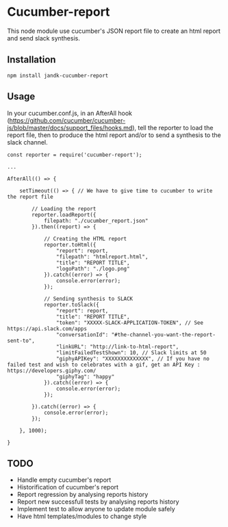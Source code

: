 # Cucumber-report
This node module use cucumber's JSON report file to create an html report and send slack synthesis.

## Installation
```
npm install jandk-cucumber-report
```

## Usage
In your cucumber.conf.js, in an AfterAll hook (https://github.com/cucumber/cucumber-js/blob/master/docs/support_files/hooks.md), tell the reporter to load the report file, then to produce the html report and/or to send a synthesis to the slack channel.

```
const reporter = require('cucumber-report');

...

AfterAll(() => {

	setTimeout(() => { // We have to give time to cucumber to write the report file

		// Loading the report
		reporter.loadReport({
			filepath: "./cucumber_report.json"
		}).then((report) => {

			// Creating the HTML report
			reporter.toHtml({
				"report": report,
				"filepath": "htmlreport.html",
				"title": "REPORT TITLE",
				"logoPath": "./logo.png"
			}).catch((error) => {
				console.error(error);
			});

			// Sending synthesis to SLACK
			reporter.toSlack({
				"report": report,
				"title": "REPORT TITLE",
				"token": "XXXXX-SLACK-APPLICATION-TOKEN", // See https://api.slack.com/apps
				"conversationId": "#the-channel-you-want-the-report-sent-to",
				"linkURL": "http://link-to-html-report",
				"limitFailedTestShown": 10, // Slack limits at 50
				"giphyAPIKey": "XXXXXXXXXXXXXX", // If you have no failed test and wish to celebrates with a gif, get an API Key : https://developers.giphy.com/
				"giphyTag": "happy"
			}).catch((error) => {
				console.error(error);
			});

		}).catch((error) => {
			console.error(error);
		});

	}, 1000);

}
```


## TODO
- Handle empty cucumber's report
- Historification of cucumber's report
- Report regression by analysing reports history
- Report new successfull tests by analysing reports history
- Implement test to allow anyone to update module safely
- Have html templates/modules to change style